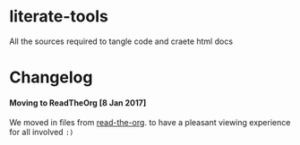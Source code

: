 # literate-tools
All the sources required to tangle code and craete html docs


# Changelog

#### Moving to ReadTheOrg [8 Jan 2017]

We moved in files from [read-the-org](https://github.com/fniessen/org-html-themes).
to have a pleasant viewing experience for all involved `:)`
